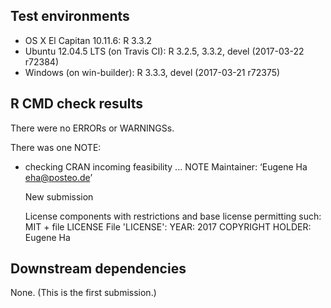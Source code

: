 ## Test environments

* OS X El Capitan 10.11.6: R 3.3.2
* Ubuntu 12.04.5 LTS (on Travis CI): R 3.2.5, 3.3.2, devel (2017-03-22 r72384)
* Windows (on win-builder): R 3.3.3, devel (2017-03-21 r72375)

## R CMD check results

There were no ERRORs or WARNINGSs.

There was one NOTE:

* checking CRAN incoming feasibility ... NOTE
  Maintainer: ‘Eugene Ha <eha@posteo.de>’
  
  New submission
  
  License components with restrictions and base license permitting such:
    MIT + file LICENSE
  File 'LICENSE':
    YEAR: 2017
    COPYRIGHT HOLDER: Eugene Ha

## Downstream dependencies

None. (This is the first submission.)
